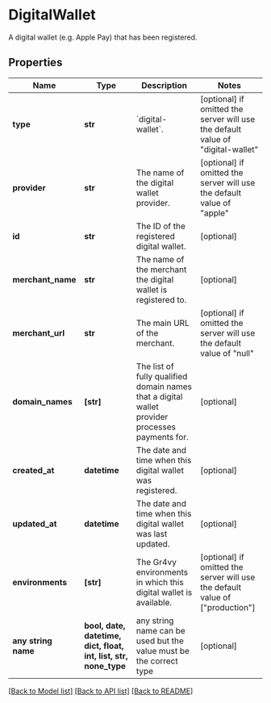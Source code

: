 # DigitalWallet

A digital wallet (e.g. Apple Pay) that has been registered.

## Properties
Name | Type | Description | Notes
------------ | ------------- | ------------- | -------------
**type** | **str** | &#x60;digital-wallet&#x60;. | [optional]  if omitted the server will use the default value of "digital-wallet"
**provider** | **str** | The name of the digital wallet provider. | [optional]  if omitted the server will use the default value of "apple"
**id** | **str** | The ID of the registered digital wallet. | [optional] 
**merchant_name** | **str** | The name of the merchant the digital wallet is registered to. | [optional] 
**merchant_url** | **str** | The main URL of the merchant. | [optional]  if omitted the server will use the default value of "null"
**domain_names** | **[str]** | The list of fully qualified domain names that a digital wallet provider processes payments for. | [optional] 
**created_at** | **datetime** | The date and time when this digital wallet was registered. | [optional] 
**updated_at** | **datetime** | The date and time when this digital wallet was last updated. | [optional] 
**environments** | **[str]** | The Gr4vy environments in which this digital wallet is available. | [optional]  if omitted the server will use the default value of ["production"]
**any string name** | **bool, date, datetime, dict, float, int, list, str, none_type** | any string name can be used but the value must be the correct type | [optional]

[[Back to Model list]](../README.md#documentation-for-models) [[Back to API list]](../README.md#documentation-for-api-endpoints) [[Back to README]](../README.md)


